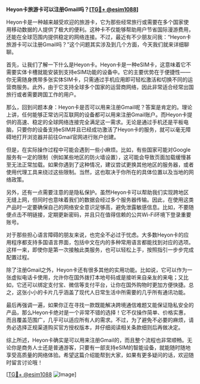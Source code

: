 **Heyon卡旅游卡可以注册Gmail吗？[[TG💪+ @esim1088](https://t.me/s/esim1088)]**

Heyon卡是一种越来越受欢迎的旅游卡，它为那些经常旅行或需要在多个国家使用移动数据的人提供了极大的便利。这种卡不仅能够帮助用户节省国际漫游费用，还能在全球范围内提供稳定的网络连接。不过，最近有不少朋友问我：“Heyon卡旅游卡可以注册Gmail吗？”这个问题其实涉及到几个方面，今天我们就来详细聊聊。

首先，让我们了解一下什么是Heyon卡。Heyon卡是一种eSIM卡，这意味着它不需要实体卡槽就能安装到支持eSIM功能的设备中。它的主要优势在于便捷性——你无需随身携带多张实体SIM卡，只需通过手机应用即可轻松激活和切换不同的运营商服务。此外，由于它支持全球多个国家的运营商网络，因此非常适合经常出国旅行或者需要跨国工作的用户。

那么，回到问题本身：Heyon卡是否可以用来注册Gmail呢？答案是肯定的。理论上讲，任何能够正常访问互联网的设备都可以用来注册Gmail账户。而Heyon卡提供的高速、稳定的全球网络连接完全满足这一需求。无论是通过手机还是平板电脑，只要你的设备支持eSIM并且已经成功激活了Heyon卡的服务，就可以毫无障碍地打开浏览器并前往Gmail官网进行账户创建。

但是，在实际操作过程中可能会遇到一些小麻烦。比如，有些国家可能对Google服务有一定的限制（例如某些地区的防火墙设置），这可能会导致页面加载缓慢甚至无法正常加载。如果你遇到了这种情况，建议尝试更换其他地区的服务器，或者使用代理工具来绕过这些限制。当然，这也取决于你所在的具体位置以及当地的网络政策。

另外，还有一点需要注意的是隐私保护。虽然Heyon卡可以帮助我们实现跨地区无缝上网，但同时也意味着我们的数据会经过多个服务器传输。因此，在使用这类产品时一定要确保自己的网络安全意识足够高，避免泄露敏感信息。比如，不要随便点击不明链接，定期更新密码，并且只在值得信赖的公共Wi-Fi环境下登录重要账号。

对于那些担心语言障碍的朋友来说，也完全不必过于忧虑。大多数Heyon卡的应用程序都支持多国语言界面，包括中文在内的多种常用语言都能找到对应的选项。这样一来，即使你是第一次接触此类服务，也可以轻松上手，按照指引一步步完成配置过程。

除了注册Gmail之外，Heyon卡还有很多其他的实用功能。比如说，它可以作为一张虚拟电话卡使用，允许你在国外拨打本地号码或是接听来自亲友的来电；又比如，它还可以绑定支付宝、微信等支付平台，让你在国外购物时更加方便快捷。总之，这张小小的卡片几乎涵盖了现代人日常生活中所需要的几乎所有通讯功能。

最后再强调一遍，如果你正在寻找一款既能解决跨境通信难题又能保证隐私安全的产品，那么Heyon卡绝对是一个非常不错的选择！它不仅操作简单、价格实惠，而且覆盖范围广，几乎可以适应所有人的需求。不过，为了避免不必要的麻烦，请务必选择正规渠道购买官方授权版本，并仔细阅读相关条款细则后再做决定。

综上所述，Heyon卡确实是可以用来注册Gmail的，而且整个流程也非常顺畅。无论你是商务人士还是普通游客，只要有一部支持eSIM的智能设备，就能随时随地享受高质量的网络体验。希望这篇介绍能帮到大家，如果有更多疑问的话，欢迎随时留言讨论哦！

[[TG💪+ @esim1088](https://t.me/s/esim1088) ![Image](https://i.postimg.cc/4NQfJmqS/Snipaste-2025-05-13-00-14-12.png)]